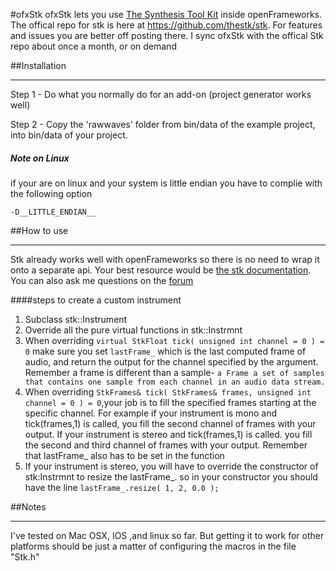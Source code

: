 #ofxStk
ofxStk lets you use [The Synthesis Tool Kit](https://ccrma.stanford.edu/software/stk/index.html) inside openFrameworks. The offical repo for stk is here at https://github.com/thestk/stk. For features and issues you are better off posting there. I sync ofxStk with the offical Stk repo about once a month, or on demand 


##Installation 
***

Step 1 - Do what you normally do for an add-on (project generator works well)
 
Step 2 - Copy the 'rawwaves' folder from bin/data of the example project, into bin/data of your project.

##### Note on Linux
if your are on linux and your system is little endian you have to complie with the following option

```
-D__LITTLE_ENDIAN__
```


##How to use
***

Stk already works well with openFrameworks so there is no need to wrap it onto a separate api. Your best resource would be [the stk documentation](https://ccrma.stanford.edu/software/stk/classes.html). You can also ask me questions on the [forum](http://forum.openframeworks.cc/t/ofxstk-synthesis-toolkit-addon/15989/3)

####steps to create a custom instrument

1. Subclass stk::Instrument
2. Override all the pure virtual functions in stk::Instrmnt
3. When overriding `virtual StkFloat tick( unsigned int channel = 0 ) = 0` make sure you set `lastFrame_` which is the last computed frame of audio, and return the output for the channel specified by the argument. Remember a frame is different than a sample- `a Frame a set of samples that contains one sample from each channel in an audio data stream.`
4. When overriding `StkFrames& tick( StkFrames& frames, unsigned int channel = 0 ) = 0`,your job is to fill the specified frames starting at the specific channel. For example if your instrument is mono and tick(frames,1) is called, you fill the second channel of frames with your output. If your instrument is stereo and tick(frames,1) is called. you fill the second and third channel of frames with your output. Remember that lastFrame_ also has to be set in the function 
5. If your instrument is stereo, you will have to override the constructor of stk:Instrmnt to resize the lastFrame_. so in your constructor you should have the line `lastFrame_.resize( 1, 2, 0.0 );` 


##Notes
***
 
I've tested on Mac OSX, IOS ,and linux so far. But getting it to work for other platforms should be just a matter of configuring the macros in the file "Stk.h"

